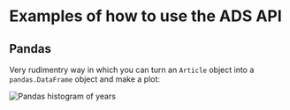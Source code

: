 # Examples of how to use the ADS API

## Pandas

Very rudimentry way in which you can turn an `Article` object into a `pandas.DataFrame` object and make a plot:

![Pandas histogram of years](https://raw.githubusercontent.com/jonnybazookatone/ads-examples/master/pandas/example.jpg)
